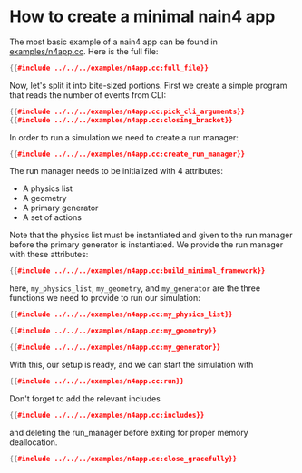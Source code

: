 # How to create a minimal nain4 app

The most basic example of a nain4 app can be found in [examples/n4app.cc](../../../examples/n4app.cc). Here is the full file:

```c++
{{#include ../../../examples/n4app.cc:full_file}}
```

Now, let's split it into bite-sized portions. First we create a simple program that reads the number of events from CLI:
```c++
{{#include ../../../examples/n4app.cc:pick_cli_arguments}}
{{#include ../../../examples/n4app.cc:closing_bracket}}
```

In order to run a simulation we need to create a run manager:
```c++
{{#include ../../../examples/n4app.cc:create_run_manager}}
```

The run manager needs to be initialized with 4 attributes:
- A physics list
- A geometry
- A primary generator
- A set of actions

Note that the physics list must be instantiated and given to the run manager before the primary generator is instantiated. We provide the run manager with these attributes:
```c++
{{#include ../../../examples/n4app.cc:build_minimal_framework}}
```
here, `my_physics_list`, `my_geometry`, and `my_generator` are the three functions we need to provide to run our simulation:
```c++
{{#include ../../../examples/n4app.cc:my_physics_list}}

{{#include ../../../examples/n4app.cc:my_geometry}}

{{#include ../../../examples/n4app.cc:my_generator}}
```

With this, our setup is ready, and we can start the simulation with
```c++
{{#include ../../../examples/n4app.cc:run}}
```

Don't forget to add the relevant includes
```c++
{{#include ../../../examples/n4app.cc:includes}}
```

and deleting the run_manager before exiting for proper memory deallocation.
```c++
{{#include ../../../examples/n4app.cc:close_gracefully}}
```
